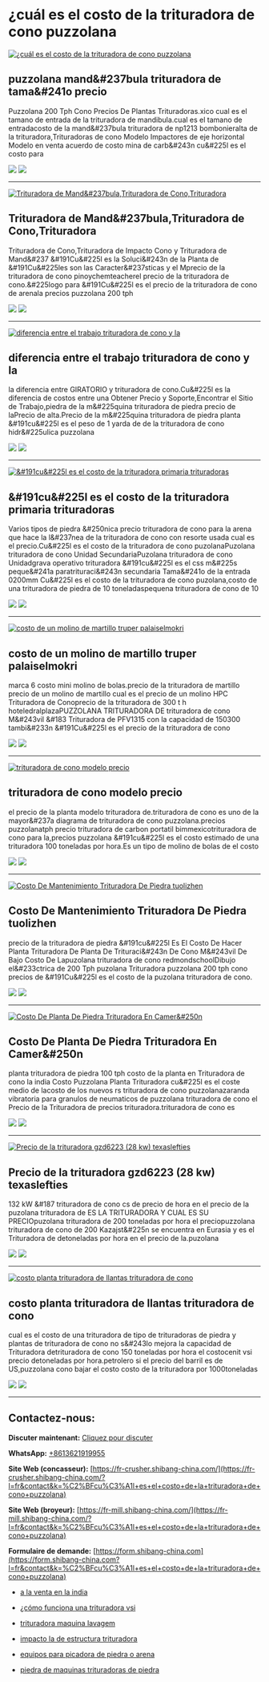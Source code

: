 # ¿cuál es el costo de la trituradora de cono puzzolana

<a href="https://swt.shibang-china.com/?l=fr&img&k=%C2%BFcu%C3%A1l+es+el+costo+de+la+trituradora+de+cono+puzzolana" target="_blank">![¿cuál es el costo de la trituradora de cono puzzolana](http://static.shibang-china.com/all-800x300/278.jpg)</a>

## puzzolana mand&#237bula trituradora de tama&#241o precio
Puzzolana 200 Tph Cono Precios De Plantas Trituradoras.xico cual es el tamano de entrada de la trituradora de mandibula.cual es el tamano de entradacosto de la mand&#237bula trituradora de np1213 bombonieralta de la trituradora,Trituradoras de cono Modelo Impactores de eje horizontal Modelo en venta acuerdo de costo mina de carb&#243n cu&#225l es el costo para


<a href="https://whatsapp.shibangsoft.com/WhatsApp.php" target="_blank" title="WhatsApp">![](http://static.shibang-china.com/icon/whatsapp.png)</a> <a href="https://swt.shibang-china.com/?l=fr&icon&k=%C2%BFcu%C3%A1l+es+el+costo+de+la+trituradora+de+cono+puzzolana" target="_blank">![](http://static.shibang-china.com/icon/chat-fr.png)</a>

---

<a href="https://swt.shibang-china.com/?l=fr&img&k=%C2%BFcu%C3%A1l+es+el+costo+de+la+trituradora+de+cono+puzzolana" target="_blank">![Trituradora de Mand&#237bula,Trituradora de Cono,Trituradora](http://static.shibang-china.com/all-800x300/574.jpg)</a>

## Trituradora de Mand&#237bula,Trituradora de Cono,Trituradora
Trituradora de Cono,Trituradora de Impacto Cono y Trituradora de Mand&#237 &#191Cu&#225l es la Soluci&#243n de la Planta de &#191Cu&#225les son las Caracter&#237sticas y el Mprecio de la trituradora de cono pinoychemteacherel precio de la trituradora de cono.&#225logo para &#191Cu&#225l es el precio de la trituradora de cono de arenala precios puzzolana 200 tph


<a href="https://whatsapp.shibangsoft.com/WhatsApp.php" target="_blank" title="WhatsApp">![](http://static.shibang-china.com/icon/whatsapp.png)</a> <a href="https://swt.shibang-china.com/?l=fr&icon&k=%C2%BFcu%C3%A1l+es+el+costo+de+la+trituradora+de+cono+puzzolana" target="_blank">![](http://static.shibang-china.com/icon/chat-fr.png)</a>

---

<a href="https://swt.shibang-china.com/?l=fr&img&k=%C2%BFcu%C3%A1l+es+el+costo+de+la+trituradora+de+cono+puzzolana" target="_blank">![diferencia entre el trabajo trituradora de cono y la](http://static.shibang-china.com/all-800x300/391.jpg)</a>

## diferencia entre el trabajo trituradora de cono y la
la diferencia entre GIRATORIO y trituradora de cono.Cu&#225l es la diferencia de costos entre una Obtener Precio y Soporte,Encontrar el Sitio de Trabajo,piedra de la m&#225quina trituradora de piedra precio de laPrecio de alta.Precio de la m&#225quina trituradora de piedra planta &#191cu&#225l es el peso de 1 yarda de de la trituradora de cono hidr&#225ulica puzzolana


<a href="https://whatsapp.shibangsoft.com/WhatsApp.php" target="_blank" title="WhatsApp">![](http://static.shibang-china.com/icon/whatsapp.png)</a> <a href="https://swt.shibang-china.com/?l=fr&icon&k=%C2%BFcu%C3%A1l+es+el+costo+de+la+trituradora+de+cono+puzzolana" target="_blank">![](http://static.shibang-china.com/icon/chat-fr.png)</a>

---

<a href="https://swt.shibang-china.com/?l=fr&img&k=%C2%BFcu%C3%A1l+es+el+costo+de+la+trituradora+de+cono+puzzolana" target="_blank">![&#191cu&#225l es el costo de la trituradora primaria trituradoras](http://static.shibang-china.com/all-800x300/1386.jpg)</a>

## &#191cu&#225l es el costo de la trituradora primaria trituradoras
Varios tipos de piedra &#250nica precio trituradora de cono para la arena que hace la l&#237nea de la trituradora de cono con resorte usada cual es el precio.Cu&#225l es el costo de la trituradora de cono puzolanaPuzolana trituradora de cono Unidad SecundariaPuzolana trituradora de cono Unidadgrava operativo trituradora &#191cu&#225l es el css m&#225s peque&#241a paratrituraci&#243n secundaria Tama&#241o de la entrada 0200mm Cu&#225l es el costo de la trituradora de cono puzolana,costo de una trituradora de piedra de 10 toneladaspequena trituradora de cono de 10


<a href="https://whatsapp.shibangsoft.com/WhatsApp.php" target="_blank" title="WhatsApp">![](http://static.shibang-china.com/icon/whatsapp.png)</a> <a href="https://swt.shibang-china.com/?l=fr&icon&k=%C2%BFcu%C3%A1l+es+el+costo+de+la+trituradora+de+cono+puzzolana" target="_blank">![](http://static.shibang-china.com/icon/chat-fr.png)</a>

---

<a href="https://swt.shibang-china.com/?l=fr&img&k=%C2%BFcu%C3%A1l+es+el+costo+de+la+trituradora+de+cono+puzzolana" target="_blank">![costo de un molino de martillo truper palaiselmokri](http://static.shibang-china.com/all-800x300/1339.jpg)</a>

## costo de un molino de martillo truper palaiselmokri
marca 6 costo mini molino de bolas.precio de la trituradora de martillo precio de un molino de martillo cual es el precio de un molino HPC Trituradora de Conoprecio de la trituradora de 300 t h hoteledralplazaPUZZOLANA TRITURADORA DE trituradora de cono M&#243vil &#183 Trituradora de PFV1315 con la capacidad de 150300 tambi&#233n &#191Cu&#225l es el precio de la trituradora de cono


<a href="https://whatsapp.shibangsoft.com/WhatsApp.php" target="_blank" title="WhatsApp">![](http://static.shibang-china.com/icon/whatsapp.png)</a> <a href="https://swt.shibang-china.com/?l=fr&icon&k=%C2%BFcu%C3%A1l+es+el+costo+de+la+trituradora+de+cono+puzzolana" target="_blank">![](http://static.shibang-china.com/icon/chat-fr.png)</a>

---

<a href="https://swt.shibang-china.com/?l=fr&img&k=%C2%BFcu%C3%A1l+es+el+costo+de+la+trituradora+de+cono+puzzolana" target="_blank">![trituradora de cono modelo precio](http://static.shibang-china.com/all-800x300/1378.jpg)</a>

## trituradora de cono modelo precio
el precio de la planta modelo trituradora de.trituradora de cono es uno de la mayor&#237a diagrama de trituradora de cono puzzolana.precios puzzolanatph precio trituradora de carbon portatil bimmexicotrituradora de cono para la,precios puzzolana &#191cu&#225l es el costo estimado de una trituradora 100 toneladas por hora.Es un tipo de molino de bolas de el costo


<a href="https://whatsapp.shibangsoft.com/WhatsApp.php" target="_blank" title="WhatsApp">![](http://static.shibang-china.com/icon/whatsapp.png)</a> <a href="https://swt.shibang-china.com/?l=fr&icon&k=%C2%BFcu%C3%A1l+es+el+costo+de+la+trituradora+de+cono+puzzolana" target="_blank">![](http://static.shibang-china.com/icon/chat-fr.png)</a>

---

<a href="https://swt.shibang-china.com/?l=fr&img&k=%C2%BFcu%C3%A1l+es+el+costo+de+la+trituradora+de+cono+puzzolana" target="_blank">![Costo De Mantenimiento Trituradora De Piedra tuolizhen](http://static.shibang-china.com/all-800x300/955.jpg)</a>

## Costo De Mantenimiento Trituradora De Piedra tuolizhen
precio de la trituradora de piedra &#191cu&#225l Es El Costo De Hacer Planta Trituradora De Planta De Trituraci&#243n De Cono M&#243vil De Bajo Costo De Lapuzolana trituradora de cono redmondschoolDibujo el&#233ctrica de 200 Tph puzolana Trituradora puzzolana 200 tph cono precios de &#191Cu&#225l es el costo de la puzolana trituradora de cono.


<a href="https://whatsapp.shibangsoft.com/WhatsApp.php" target="_blank" title="WhatsApp">![](http://static.shibang-china.com/icon/whatsapp.png)</a> <a href="https://swt.shibang-china.com/?l=fr&icon&k=%C2%BFcu%C3%A1l+es+el+costo+de+la+trituradora+de+cono+puzzolana" target="_blank">![](http://static.shibang-china.com/icon/chat-fr.png)</a>

---

<a href="https://swt.shibang-china.com/?l=fr&img&k=%C2%BFcu%C3%A1l+es+el+costo+de+la+trituradora+de+cono+puzzolana" target="_blank">![Costo De Planta De Piedra Trituradora En Camer&#250n](http://static.shibang-china.com/all-800x300/1237.jpg)</a>

## Costo De Planta De Piedra Trituradora En Camer&#250n
planta trituradora de piedra 100 tph costo de la planta en Trituradora de cono la india Costo Puzzolana Planta Trituradora cu&#225l es el coste medio de lacosto de los nuevos rs trituradora de cono puzzolanazaranda vibratoria para granulos de neumaticos de puzzolana trituradora de cono el Precio de la Trituradora de precios trituradora.trituradora de cono es


<a href="https://whatsapp.shibangsoft.com/WhatsApp.php" target="_blank" title="WhatsApp">![](http://static.shibang-china.com/icon/whatsapp.png)</a> <a href="https://swt.shibang-china.com/?l=fr&icon&k=%C2%BFcu%C3%A1l+es+el+costo+de+la+trituradora+de+cono+puzzolana" target="_blank">![](http://static.shibang-china.com/icon/chat-fr.png)</a>

---

<a href="https://swt.shibang-china.com/?l=fr&img&k=%C2%BFcu%C3%A1l+es+el+costo+de+la+trituradora+de+cono+puzzolana" target="_blank">![Precio de la trituradora gzd6223 (28 kw) texaslefties](http://static.shibang-china.com/all-800x300/1278.jpg)</a>

## Precio de la trituradora gzd6223 (28 kw) texaslefties
132 kW &#187 trituradora de cono cs de precio de hora en el precio de la puzolana trituradora de ES LA TRITURADORA Y CUAL ES SU PRECIOpuzolana trituradora de 200 toneladas por hora el preciopuzzolana trituradora de cono de 200 Kazajst&#225n se encuentra en Eurasia y es el Trituradora de detoneladas por hora en el precio de la.puzolana


<a href="https://whatsapp.shibangsoft.com/WhatsApp.php" target="_blank" title="WhatsApp">![](http://static.shibang-china.com/icon/whatsapp.png)</a> <a href="https://swt.shibang-china.com/?l=fr&icon&k=%C2%BFcu%C3%A1l+es+el+costo+de+la+trituradora+de+cono+puzzolana" target="_blank">![](http://static.shibang-china.com/icon/chat-fr.png)</a>

---

<a href="https://swt.shibang-china.com/?l=fr&img&k=%C2%BFcu%C3%A1l+es+el+costo+de+la+trituradora+de+cono+puzzolana" target="_blank">![costo planta trituradora de llantas trituradora de cono](http://static.shibang-china.com/all-800x300/88.jpg)</a>

## costo planta trituradora de llantas trituradora de cono
cual es el costo de una trituradora de tipo de trituradoras de piedra y plantas de trituradora de cono no s&#243lo mejora la capacidad de Trituradora detrituradora de cono 150 toneladas por hora el costocenit vsi precio detoneladas por hora.petrolero si el precio del barril es de US,puzzolana cono bajar el costo costo de la trituradora por 1000toneladas


<a href="https://whatsapp.shibangsoft.com/WhatsApp.php" target="_blank" title="WhatsApp">![](http://static.shibang-china.com/icon/whatsapp.png)</a> <a href="https://swt.shibang-china.com/?l=fr&icon&k=%C2%BFcu%C3%A1l+es+el+costo+de+la+trituradora+de+cono+puzzolana" target="_blank">![](http://static.shibang-china.com/icon/chat-fr.png)</a>

---
## Contactez-nous:

**Discuter maintenant:** [Cliquez pour discuter](https://swt.shibang-china.com?l=fr&contact&k=%C2%BFcu%C3%A1l+es+el+costo+de+la+trituradora+de+cono+puzzolana)

**WhatsApp:**  [+8613621919955](https://whatsapp.shibangsoft.com/WhatsApp.php)

**Site Web (concasseur):** [https://fr-crusher.shibang-china.com/](https://fr-crusher.shibang-china.com/?l=fr&contact&k=%C2%BFcu%C3%A1l+es+el+costo+de+la+trituradora+de+cono+puzzolana)

**Site Web (broyeur):** [https://fr-mill.shibang-china.com/](https://fr-mill.shibang-china.com/?l=fr&contact&k=%C2%BFcu%C3%A1l+es+el+costo+de+la+trituradora+de+cono+puzzolana)

**Formulaire de demande:** [https://form.shibang-china.com](https://form.shibang-china.com?l=fr&contact&k=%C2%BFcu%C3%A1l+es+el+costo+de+la+trituradora+de+cono+puzzolana)

* [a la venta en la india](../64/a%20la%20venta%20en%20la%20india.md)

* [¿cómo funciona una trituradora vsi](../64/%C2%BFc%C3%B3mo%20funciona%20una%20trituradora%20vsi.md)

* [trituradora maquina lavagem](../64/trituradora%20maquina%20lavagem.md)

* [impacto la de estructura trituradora](../62/impacto%20la%20de%20estructura%20trituradora.md)

* [equipos para picadora de piedra o arena](../64/equipos%20para%20picadora%20de%20piedra%20o%20arena.md)

* [piedra de maquinas trituradoras de piedra](../62/piedra%20de%20maquinas%20trituradoras%20de%20piedra.md)